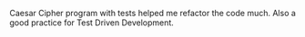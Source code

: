 Caesar Cipher program with tests helped me refactor the code much. Also a good practice for Test Driven Development.
